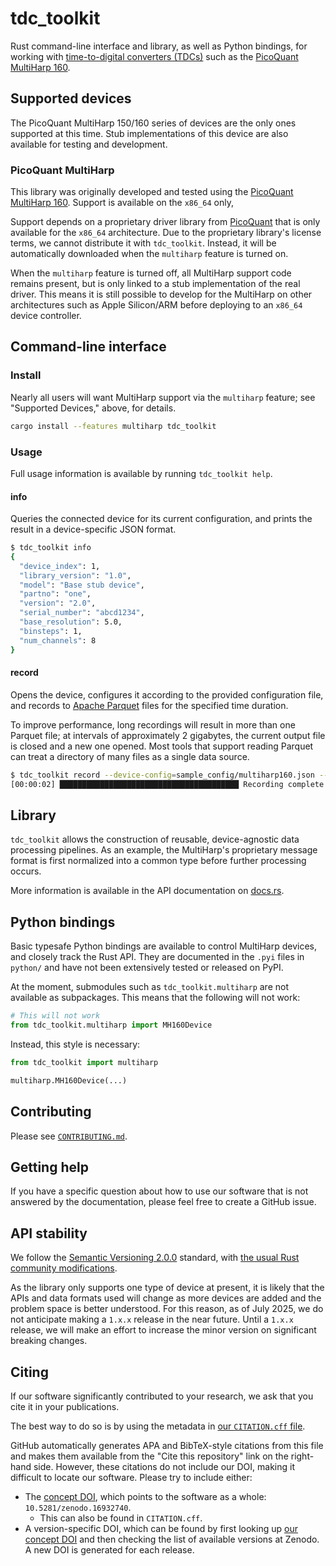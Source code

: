# tdc_toolkit

Rust command-line interface and library, as well as Python bindings, for working with [time-to-digital converters (TDCs)](https://en.wikipedia.org/wiki/Time-to-digital_converter) such as the [PicoQuant MultiHarp 160](https://www.picoquant.com/products/category/tcspc-and-time-tagging-modules/multiharp-160).

## Supported devices

The PicoQuant MultiHarp 150/160 series of devices are the only ones supported at this time. Stub implementations of this device are also available for testing and development.

### PicoQuant MultiHarp

This library was originally developed and tested using the [PicoQuant MultiHarp 160](https://www.picoquant.com/products/category/tcspc-and-time-tagging-modules/multiharp-160). Support is available on the `x86_64` only,

Support depends on a proprietary driver library from [PicoQuant](https://www.picoquant.com/) that is only available for the `x86_64` architecture. Due to the proprietary library's license terms, we cannot distribute it with `tdc_toolkit`. Instead, it will be automatically downloaded when the `multiharp` feature is turned on.

When the `multiharp` feature is turned off, all MultiHarp support code remains present, but is only linked to a stub implementation of the real driver. This means it is still possible to develop for the MultiHarp on other architectures such as Apple Silicon/ARM before deploying to an `x86_64` device controller.

## Command-line interface

### Install

Nearly all users will want MultiHarp support via the `multiharp` feature; see "Supported Devices," above, for details.

```bash
cargo install --features multiharp tdc_toolkit
```

### Usage

Full usage information is available by running `tdc_toolkit help`.

#### info

Queries the connected device for its current configuration, and prints the result in a device-specific JSON format.

```bash
$ tdc_toolkit info
{
  "device_index": 1,
  "library_version": "1.0",
  "model": "Base stub device",
  "partno": "one",
  "version": "2.0",
  "serial_number": "abcd1234",
  "base_resolution": 5.0,
  "binsteps": 1,
  "num_channels": 8
}
```

#### record

Opens the device, configures it according to the provided configuration file, and records to [Apache Parquet](https://parquet.apache.org/) files for the specified time duration.

To improve performance, long recordings will result in more than one Parquet file; at intervals of approximately 2 gigabytes, the current output file is closed and a new one opened. Most tools that support reading Parquet can treat a directory of many files as a single data source.

```bash
$ tdc_toolkit record --device-config=sample_config/multiharp160.json --duration 2s
[00:00:02] ████████████████████████████████████████ Recording complete
```

## Library

`tdc_toolkit` allows the construction of reusable, device-agnostic data processing pipelines. As an example, the MultiHarp's proprietary message format is first normalized into a common type before further processing occurs.

More information is available in the API documentation on [docs.rs](https://docs.rs/).

## Python bindings

Basic typesafe Python bindings are available to control MultiHarp devices, and closely track the Rust API. They are documented in the `.pyi` files in `python/` and have not been extensively tested or released on PyPI.

At the moment, submodules such as `tdc_toolkit.multiharp` are not available as subpackages. This means that the following will not work:

```python
# This will not work
from tdc_toolkit.multiharp import MH160Device
```

Instead, this style is necessary:

```python
from tdc_toolkit import multiharp

multiharp.MH160Device(...)
```

## Contributing

Please see [`CONTRIBUTING.md`](CONTRIBUTING.md).

## Getting help

If you have a specific question about how to use our software that is not answered by the documentation, please feel free to create a GitHub issue.

## API stability

We follow the [Semantic Versioning 2.0.0](https://semver.org/) standard, with [the usual Rust community modifications](https://doc.rust-lang.org/cargo/reference/manifest.html#the-version-field).

As the library only supports one type of device at present, it is likely that the APIs and data formats used will change as more devices are added and the problem space is better understood. For this reason, as of July 2025, we do not anticipate making a `1.x.x` release in the near future. Until a `1.x.x` release, we will make an effort to increase the minor version on significant breaking changes.

## Citing

If our software significantly contributed to your research, we ask that you cite it in your publications.

The best way to do so is by using the metadata in [our `CITATION.cff` file](CITATION.cff).

GitHub automatically generates APA and BibTeX-style citations from this file and makes them available from the "Cite this repository" link on the right-hand side. However, these citations do not include our DOI, making it difficult to locate our software. Please try to include either:

* The [concept DOI](https://zenodo.org/help/versioning), which points to the software as a whole: `10.5281/zenodo.16932740`.
    - This can also be found in `CITATION.cff`.
* A version-specific DOI, which can be found by first looking up [our concept DOI](https://doi.org/10.5281/zenodo.16932740) and then checking the list of available versions at Zenodo. A new DOI is generated for each release.
